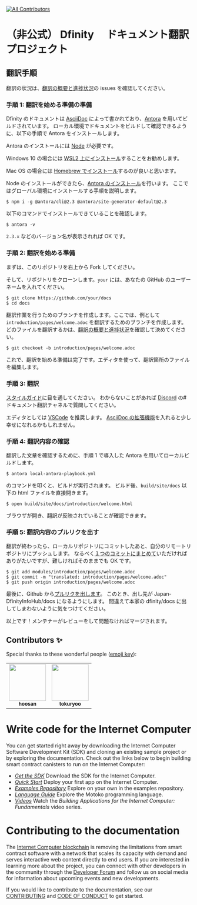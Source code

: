 <!-- ALL-CONTRIBUTORS-BADGE:START - Do not remove or modify this section -->
[![All Contributors](https://img.shields.io/badge/all_contributors-2-orange.svg?style=flat-square)](#contributors)
<!-- ALL-CONTRIBUTORS-BADGE:END -->

# （非公式） Dfinity 　ドキュメント翻訳プロジェクト

## 翻訳手順

翻訳の状況は、[翻訳の概要と進捗状況](https://github.com/Japan-DfinityInfoHub/docs/issues/17)の issues を確認してください。

### 手順 1: 翻訳を始める準備の準備

Dfinity のドキュメントは [AsciiDoc](https://azure.microsoft.com/ja-jp/products/visual-studio-code/) によって書かれており、[Antora](https://antora.org/) を用いてビルドされています。
ローカル環境でドキュメントをビルドして確認できるように、以下の手順で Antora をインストールします。

Antora のインストールには [Node](https://nodejs.org/ja/) が必要です。

Windows 10 の場合には [WSL2 上にインストール](https://docs.microsoft.com/ja-jp/windows/dev-environment/javascript/nodejs-on-wsl)することをお勧めします。

Mac OS の場合には [Homebrew でインストール](https://blog.proglus.jp/2004/)するのが良いと思います。

Node のインストールができたら、[Antora のインストール](https://docs.antora.org/antora/2.3/install/install-antora/)を行います。
ここではグローバル環境にインストールする手順を説明します。

```
$ npm i -g @antora/cli@2.3 @antora/site-generator-default@2.3
```

以下のコマンドでインストールできていることを確認します。

```
$ antora -v
```

`2.3.x` などのバージョン名が表示されれば OK です。

### 手順 2: 翻訳を始める準備

まずは、このリポジトリを右上から Fork してください。

そして、リポジトリをクローンします。`your` には、あなたの GitHub のユーザーネームを入れてください。

```
$ git clone https://github.com/your/docs
$ cd docs
```

翻訳作業を行うためのブランチを作成します。ここでは、例として `introduction/pages/welcome.adoc` を翻訳するためのブランチを作成します。
どのファイルを翻訳するかは、[翻訳の概要と進捗状況](https://github.com/Japan-DfinityInfoHub/docs/issues/17)を確認して決めてください。

```
$ git checkout -b introduction/pages/welcome.adoc
```

これで、翻訳を始める準備は完了です。エディタを使って、翻訳箇所のファイルを編集します。

### 手順 3: 翻訳

[スタイルガイド](https://github.com/Japan-DfinityInfoHub/docs/blob/main/styleguide.md)に目を通してください。
わからないことがあれば [Discord](https://discord.gg/ewAxzfTURX) の#ドキュメント翻訳チャネルで質問してください。

エディタとしては [VSCode](https://azure.microsoft.com/ja-jp/products/visual-studio-code/) を推奨します。
[AsciiDoc の拡張機能](https://marketplace.visualstudio.com/items?itemName=asciidoctor.asciidoctor-vscode)を入れると少し幸せになれるかもしれません。

### 手順 4: 翻訳内容の確認

翻訳した文章を確認するために、手順 1 で導入した Antora を用いてローカルビルドします。

```
$ antora local-antora-playbook.yml
```

のコマンドを叩くと、ビルドが実行されます。
ビルド後、`build/site/docs` 以下の html ファイルを直接開きます。

```
$ open build/site/docs/introduction/welcome.html
```

ブラウザが開き、翻訳が反映されていることが確認できます。

### 手順 5: 翻訳内容のプルリクを出す

翻訳が終わったら、ローカルリポジトリにコミットしたあと、自分のリモートリポジトリにプッシュします。
なるべく[１つのコミットにまとめて](https://dev.classmethod.jp/articles/git-rebase-fixup/)いただければありがたいですが、難しければそのままでも OK です。

```
$ git add modules/introduction/pages/welcome.adoc
$ git commit -m "translated: introduction/pages/welcome.adoc"
$ git push origin introduction/pages/welcome.adoc
```

最後に、Github から[プルリクを出します](https://qiita.com/samurai_runner/items/7442521bce2d6ac9330b)。
このとき、出し先が Japan-DfinityInfoHub/docs になるようにします。
間違えて本家の dfinity/docs に出してしまわないように気をつけてください。

以上です！メンテナーがレビューをして問題なければマージされます。

## Contributors ✨

Special thanks to these wonderful people ([emoji key](https://allcontributors.org/docs/en/emoji-key)):

<!-- ALL-CONTRIBUTORS-LIST:START - Do not remove or modify this section -->
<!-- prettier-ignore-start -->
<!-- markdownlint-disable -->
<table>
  <tr>
    <td align="center"><a href="https://github.com/hoosan"><img src="https://avatars.githubusercontent.com/u/40290137?v=4" width="100px;" alt=""/><br /><sub><b>hoosan</b></sub></a></td>
    <td align="center"><a href="https://github.com/tokuryoo"><img src="https://avatars.githubusercontent.com/u/92770268?v=4" width="100px;" alt=""/><br /><sub><b>tokuryoo</b></sub></a></td>
  </tr>
</table>

<!-- markdownlint-restore -->
<!-- prettier-ignore-end -->

<!-- ALL-CONTRIBUTORS-LIST:END -->

# Write code for the Internet Computer

You can get started right away by downloading the Internet Computer Software Development Kit (SDK) and cloning an existing sample project or by exploring the documentation. Check out the links below to begin building smart contract canisters to run on the Internet Computer:

- [_Get the SDK_](https://sdk.dfinity.org/docs/download.html) Download the SDK for the Internet Computer.
- [_Quick Start_](https://sdk.dfinity.org/docs/quickstart/quickstart-intro.html) Deploy your first app on the Internet Computer.
- [_Examples Repository_](https://github.com/dfinity/examples) Explore on your own in the examples repository.
- [_Language Guide_](https://sdk.dfinity.org/docs/language-guide/motoko.html) Explore the Motoko programming language.
- [_Videos_](https://sdk.dfinity.org/docs/videos-tutorials.html) Watch the _Building Applications for the Internet Computer: Fundamentals_ video series.

# Contributing to the documentation

The [Internet Computer blockchain](https://dfinity.org/developers) is removing the limitations from smart contract software with a network that scales its capacity with demand and serves interactive web content directly to end users.
If you are interested in learning more about the project, you can connect with other developers in the community through the [Developer Forum](https://forum.dfinity.org/) and follow us on social media for information about upcoming events and new developments.

If you would like to contribute to the documentation, see our [CONTRIBUTING](.github/CONTRIBUTING.md) and [CODE OF CONDUCT](.github/CODE_OF_CONDUCT.md) to get started.
